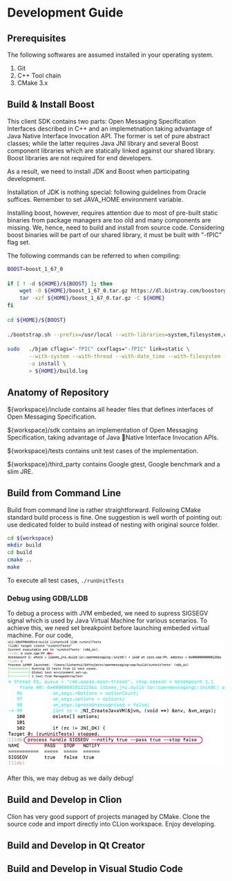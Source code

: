 # Development Guide

## Prerequisites
The following softwares are assumed installed in your operating system.

1. Git
2. C++ Tool chain
3. CMake 3.x

## Build & Install Boost
This client SDK contains two parts: Open Messaging Specification Interfaces described in C++ and an implemetnation taking advantage of Java Native Interface Invocation API. The former is set of pure abstract classes; while the latter requires Java JNI library and several Boost component libraries which are statically linked against our shared library. Boost libraries are not required for end developers.

As a result, we need to install JDK and Boost when participating development.

Installation of JDK is nothing special: following guidelines from Oracle suffices. Remember to set JAVA_HOME environment variable.

Installing boost, however, requires attention due to most of pre-built static binaries from package managers are too old and many components are missing. We, hence, need to build and install from source code. Considering boost binaries will be part of our shared library, it must be built with "-fPIC" flag set.

The following commands can be referred to when compiling:

```sh
BOOST=boost_1_67_0

if [ ! -d ${HOME}/${BOOST} ]; then
    wget -O ${HOME}/boost_1_67_0.tar.gz https://dl.bintray.com/boostorg/release/1.67.0/source/boost_1_67_0.tar.gz
    tar -xzf ${HOME}/boost_1_67_0.tar.gz -C ${HOME}
fi

cd ${HOME}/${BOOST}

./bootstrap.sh --prefix=/usr/local --with-libraries=system,filesystem,chrono,thread,date_time

sudo   ./bjam cflags="-fPIC" cxxflags="-fPIC" link=static \
       --with-system --with-thread --with-date_time --with-filesystem --with-chrono  \
       -a install \
       > ${HOME}/build.log

```


## Anatomy of Repository

${workspace}/include contains all header files that defines interfaces of Open Messaging Specification.

${workspace}/sdk contains an implementation of Open Messaging Specification, taking advantage of Java Native Interface Invocation APIs.

${workspace}/tests contains unit test cases of the implementation.

${workspace}/third_party contains Google gtest, Google benchmark and a slim JRE.

## Build from Command Line

Build from command line is rather straightforward. Following CMake standard build process is fine. One suggestion is well worth of pointing out: use dedicated folder to build instead of nesting with original source folder.

```sh
cd ${workspace}
mkdir build
cd build
cmake ..
make 
```

To execute all test cases, `./runUnitTests`

### Debug using GDB/LLDB
To debug a process with JVM embeded, we need to supress SIGSEGV signal which is used by Java Virtual Machine for various scenarios. To achieve this, we need set breakpoint before launching embeded virtual machine. For our code,
![Set Breakpoint](images/breakpoint.png)
![Suppress SIGSEGV](images/handle_sigsegv.png)

After this, we may debug as we daily debug!


## Build and Develop in Clion

Clion has very good support of projects managed by CMake. Clone the source code and import directly into CLion workspace. Enjoy developing.

## Build and Develop in Qt Creator

## Build and Develop in Visual Studio Code